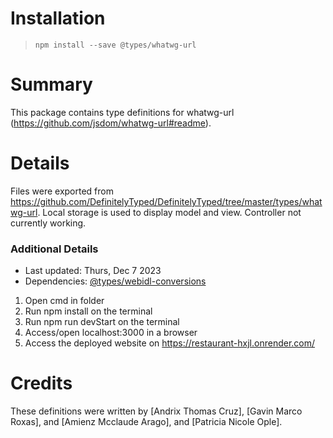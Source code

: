 # Installation
> `npm install --save @types/whatwg-url`

# Summary
This package contains type definitions for whatwg-url (https://github.com/jsdom/whatwg-url#readme).

# Details
Files were exported from https://github.com/DefinitelyTyped/DefinitelyTyped/tree/master/types/whatwg-url.
Local storage is used to display model and view. Controller not currently working.

### Additional Details
 * Last updated: Thurs, Dec 7 2023
 * Dependencies: [@types/webidl-conversions](https://npmjs.com/package/@types/webidl-conversions)
 1. Open cmd in folder
 2. Run npm install on the terminal
 3. Run npm run devStart on the terminal
 4. Access/open localhost:3000 in a browser
 5. Access the deployed website on https://restaurant-hxjl.onrender.com/ 

# Credits
These definitions were written by [Andrix Thomas Cruz], [Gavin Marco Roxas], and [Amienz Mcclaude Arago], and [Patricia Nicole Ople].
